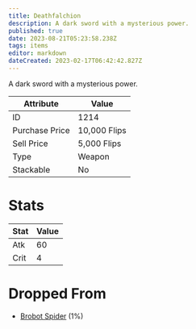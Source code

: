 ```yaml
---
title: Deathfalchion
description: A dark sword with a mysterious power.
published: true
date: 2023-08-21T05:23:58.238Z
tags: items
editor: markdown
dateCreated: 2023-02-17T06:42:42.827Z
---
```


A dark sword with a mysterious power.

|Attribute|Value|
|-|-|
|ID|1214|
|Purchase Price|10,000 Flips|
|Sell Price|5,000 Flips|
|Type|Weapon|
|Stackable|No|

# Stats
|Stat|Value|
|-|-|
|Atk|60|
|Crit|4|

# Dropped From
 * [Brobot Spider](/monsters/brobot-spider) (1%)
